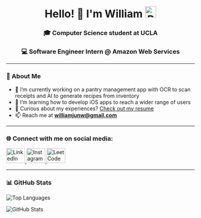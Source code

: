 <h1 align="center">
  Hello! 👋 I'm William 
  <img src="https://tenor.com/view/is-a-party-blob-gif-18787335.gif" alt="Blob Dance" height="30px" />
</h1>


<h3 align="center">🎓 Computer Science student at UCLA</h3>
<h3 align="center">💻 Software Engineer Intern @ Amazon Web Services</h3>

---

### 🚀 About Me

- 🔭 I’m currently working on a pantry management app with OCR to scan receipts and AI to generate recipes from inventory  
- 🌱 I’m learning how to develop iOS apps to reach a wider range of users  
- 🤔 Curious about my experiences? [Check out my resume](https://drive.google.com/file/d/1K8u-01UTPqDKmFCfBHDQj_ZOO-yj_8ja/view?usp=sharing)  
- 📫 Reach me at **williamjunw@gmail.com**

---

<h3 align="left">🌐 Connect with me on social media:</h3>
<p align="left">
  <a href="https://www.linkedin.com/in/williamjunwu/" target="_blank">
    <img src="https://raw.githubusercontent.com/rahuldkjain/github-profile-readme-generator/master/src/images/icons/Social/linked-in-alt.svg" alt="LinkedIn" height="40" width="50" />
  </a>
  <a href="https://instagram.com/wwill24" target="_blank">
    <img src="https://raw.githubusercontent.com/rahuldkjain/github-profile-readme-generator/master/src/images/icons/Social/instagram.svg" alt="Instagram" height="40" width="50" />
  </a>
  <a href="https://www.leetcode.com/wwill24" target="_blank">
    <img src="https://raw.githubusercontent.com/rahuldkjain/github-profile-readme-generator/master/src/images/icons/Social/leet-code.svg" alt="LeetCode" height="40" width="50" />
  </a>
</p>

---

### 📊 GitHub Stats

<p align="left">
  <img src="https://github-readme-stats.vercel.app/api/top-langs/?username=wwill24&layout=compact&theme=github_dark" alt="Top Languages" />
</p>

<p align="left">
  <img src="https://github-readme-stats.vercel.app/api?username=wwill24&show_icons=true&theme=github_dark" alt="GitHub Stats" />
</p>


